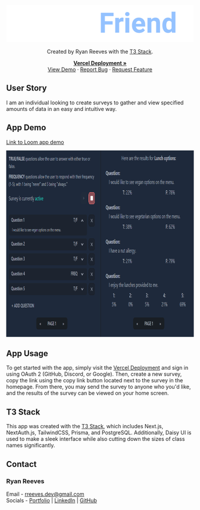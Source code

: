 <br />
<div align="center">
  <a href="https://github.com/rreeves1996/survey-app">
    <img src="./public/logo.png" alt="Logo" width="511" height="100">
  </a>

Created by Ryan Reeves with the [T3 Stack](https://create.t3.gg/).

  <p align="center">
    <a href="https://survey-app-silk.vercel.app/"><strong>Vercel Deployment »</strong></a>
    <br />
    <a href="https://www.loom.com/share/0903568b120d4a6ca2e2b0db078a959a?sid=16096163-f592-41c3-81bd-2073e5cd2909">View Demo</a>
    ·
    <a href="https://github.com/rreeves1996/survey-app/issues">Report Bug</a>
    ·
    <a href="https://github.com/rreeves1996/survey-app/issues">Request Feature</a>
  </p>
</div>

## User Story

I am an individual looking to create surveys to gather and view specified amounts of data in an easy and intuitive way.

## App Demo

[Link to Loom app demo](https://www.loom.com/share/0903568b120d4a6ca2e2b0db078a959a?sid=16096163-f592-41c3-81bd-2073e5cd2909)

<img src="./public/app-preview.png" alt="Logo" width="950" height="500">

## App Usage

To get started with the app, simply visit the [Vercel Deployment](https://survey-app-silk.vercel.app/) and sign in using OAuth 2 (GitHub, Discord, or Google). Then, create a new survey, copy the link using the copy link button located next to the survey in the homepage. From there, you may send the survey to anyone who you'd like, and the results of the survey can be viewed on your home screen.

## T3 Stack

This app was created with the [T3 Stack](https://create.t3.gg/), which includes Next.js, NextAuth.js, TailwindCSS, Prisma, and PostgreSQL. Additionally, Daisy UI is used to make a sleek interface while also cutting down the sizes of class names significantly.

## Contact

### Ryan Reeves

Email - rreeves.dev@gmail.com
<br>
Socials - [Portfolio](https://rreeves.dev/) | [LinkedIn](https://linkedin.com/in/rreevesdev/) | [GitHub](https://github.com/rreeves1996/)
